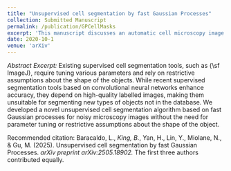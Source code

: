 ```yaml
---
title: "Unsupervised cell segmentation by fast Gaussian Processes"
collection: Submitted Manuscript
permalink: /publication/GPCellMasks
excerpt: 'This manuscript discusses an automatic cell microscopy image segmentation method using Gaussian processes for smoothing, novel adaptive thresholding criteria for detecting foreground objects, and watershed for segmentation.'
date: 2020-10-1
venue: 'arXiv'
---
```

*Abstract Excerpt:* 
Existing supervised cell segmentation tools, such as {\sf ImageJ}, require tuning various parameters and rely on restrictive assumptions about the  shape of the objects. While recent supervised segmentation tools based on convolutional neural networks enhance accuracy, they depend on high-quality labelled images, making them unsuitable for segmenting new types of objects not in the database. We developed a novel unsupervised cell segmentation algorithm based on fast Gaussian processes for noisy microscopy images without the need for parameter tuning or restrictive assumptions about the shape of the object.

Recommended citation: 
Baracaldo, L., _King, B._, Yan, H., Lin, Y., Miolane, N., & Gu, M. (2025). Unsupervised cell segmentation by fast Gaussian Processes. _arXiv preprint arXiv:2505.18902._
The first three authors contributed equally.

